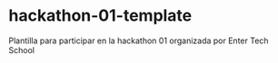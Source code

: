 # hackathon-01-template
Plantilla para participar en la hackathon 01 organizada por Enter Tech School
